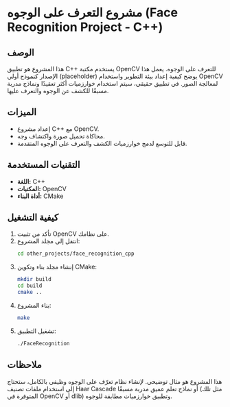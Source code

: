 # مشروع التعرف على الوجوه (Face Recognition Project - C++)

## الوصف
هذا المشروع هو تطبيق C++ يستخدم مكتبة OpenCV للتعرف على الوجوه. يعمل هذا الإصدار كنموذج أولي (placeholder) يوضح كيفية إعداد بيئة التطوير واستخدام OpenCV لمعالجة الصور. في تطبيق حقيقي، سيتم استخدام خوارزميات أكثر تعقيدًا ونماذج مدربة مسبقًا للكشف عن الوجوه والتعرف عليها.

## الميزات
*   إعداد مشروع C++ مع OpenCV.
*   محاكاة تحميل صورة واكتشاف وجه.
*   قابل للتوسع لدمج خوارزميات الكشف والتعرف على الوجوه المتقدمة.

## التقنيات المستخدمة
*   **اللغة:** C++
*   **المكتبات:** OpenCV
*   **أداة البناء:** CMake

## كيفية التشغيل
1.  تأكد من تثبيت OpenCV على نظامك.
2.  انتقل إلى مجلد المشروع:
    ```bash
    cd other_projects/face_recognition_cpp
    ```
3.  إنشاء مجلد بناء وتكوين CMake:
    ```bash
    mkdir build
    cd build
    cmake ..
    ```
4.  بناء المشروع:
    ```bash
    make
    ```
5.  تشغيل التطبيق:
    ```bash
    ./FaceRecognition
    ```

## ملاحظات
هذا المشروع هو مثال توضيحي. لإنشاء نظام تعرّف على الوجوه وظيفي بالكامل، ستحتاج إلى استخدام ملفات تصنيف Haar Cascade أو نماذج تعلم عميق مدربة مسبقًا (مثل تلك المتوفرة في OpenCV أو dlib) وتطبيق خوارزميات مطابقة للوجوه.
